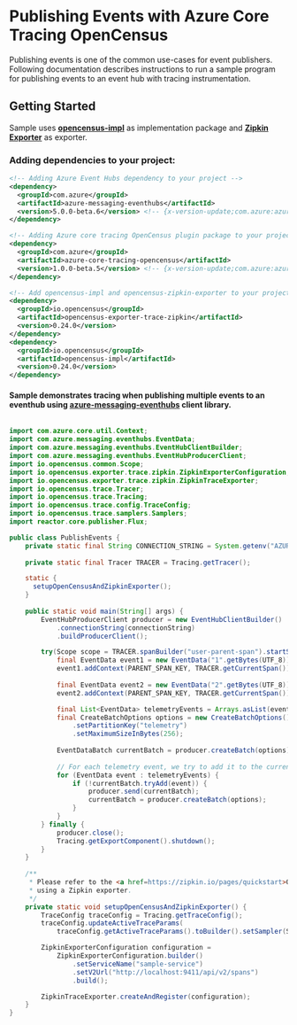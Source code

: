 # Publishing Events with Azure Core Tracing OpenCensus 

Publishing events is one of the common use-cases for event publishers. 
Following documentation describes instructions to run a sample program for publishing events to an event hub with tracing instrumentation.

## Getting Started
Sample uses **[opencensus-impl][opencensus_impl]** as implementation package and **[Zipkin Exporter][zipkin_exporter]** as exporter.

### Adding dependencies to your project:
[//]: # ({x-version-update-start;com.azure:azure-messaging-eventhubs;current})
```xml
<!-- Adding Azure Event Hubs dependency to your project -->
<dependency>
  <groupId>com.azure</groupId>
  <artifactId>azure-messaging-eventhubs</artifactId>
  <version>5.0.0-beta.6</version> <!-- {x-version-update;com.azure:azure-messaging-eventhubs;current} -->
</dependency>
 ```
[//]: # ({x-version-update-end})
```xml
<!-- Adding Azure core tracing OpenCensus plugin package to your project -->
<dependency>
  <groupId>com.azure</groupId>
  <artifactId>azure-core-tracing-opencensus</artifactId>
  <version>1.0.0-beta.5</version> <!-- {x-version-update;com.azure:azure-core-tracing-opencensus;current} -->
</dependency>
```
[//]: # ({x-version-update-end})
```xml
<!-- Add opencensus-impl and opencensus-zipkin-exporter to your project -->
<dependency>
  <groupId>io.opencensus</groupId>
  <artifactId>opencensus-exporter-trace-zipkin</artifactId>
  <version>0.24.0</version>
</dependency>
<dependency>
  <groupId>io.opencensus</groupId>
  <artifactId>opencensus-impl</artifactId>
  <version>0.24.0</version>
</dependency>
```

#### Sample demonstrates tracing when publishing multiple events to an eventhub using [azure-messaging-eventhubs][azure_messaging_eventhubs] client library.
```java

import com.azure.core.util.Context;
import com.azure.messaging.eventhubs.EventData;
import com.azure.messaging.eventhubs.EventHubClientBuilder;
import com.azure.messaging.eventhubs.EventHubProducerClient;
import io.opencensus.common.Scope;
import io.opencensus.exporter.trace.zipkin.ZipkinExporterConfiguration;
import io.opencensus.exporter.trace.zipkin.ZipkinTraceExporter;
import io.opencensus.trace.Tracer;
import io.opencensus.trace.Tracing;
import io.opencensus.trace.config.TraceConfig;
import io.opencensus.trace.samplers.Samplers;
import reactor.core.publisher.Flux;

public class PublishEvents {
    private static final String CONNECTION_STRING = System.getenv("AZURE_EVENTHUBS_CONNECTION_STRING");
    
    private static final Tracer TRACER = Tracing.getTracer();

    static {
      setupOpenCensusAndZipkinExporter();
    }
    
    public static void main(String[] args) {
        EventHubProducerClient producer = new EventHubClientBuilder()
            .connectionString(connectionString)
            .buildProducerClient();

        try(Scope scope = TRACER.spanBuilder("user-parent-span").startScopedSpan()) {
            final EventData event1 = new EventData("1".getBytes(UTF_8));
            event1.addContext(PARENT_SPAN_KEY, TRACER.getCurrentSpan());
    
            final EventData event2 = new EventData("2".getBytes(UTF_8));
            event2.addContext(PARENT_SPAN_KEY, TRACER.getCurrentSpan());

            final List<EventData> telemetryEvents = Arrays.asList(event1, event2);
            final CreateBatchOptions options = new CreateBatchOptions()
                .setPartitionKey("telemetry")
                .setMaximumSizeInBytes(256);
    
            EventDataBatch currentBatch = producer.createBatch(options);
    
            // For each telemetry event, we try to add it to the current batch.
            for (EventData event : telemetryEvents) {
                if (!currentBatch.tryAdd(event)) {
                    producer.send(currentBatch);
                    currentBatch = producer.createBatch(options);
                }
            }
        } finally {
            producer.close();            
            Tracing.getExportComponent().shutdown();
        }
    }
    
    /**
     * Please refer to the <a href=https://zipkin.io/pages/quickstart>Quickstart Zipkin</a> for more documentation on
     * using a Zipkin exporter.
     */
    private static void setupOpenCensusAndZipkinExporter() {
        TraceConfig traceConfig = Tracing.getTraceConfig();
        traceConfig.updateActiveTraceParams(
            traceConfig.getActiveTraceParams().toBuilder().setSampler(Samplers.alwaysSample()).build());

        ZipkinExporterConfiguration configuration =
            ZipkinExporterConfiguration.builder()
                .setServiceName("sample-service")
                .setV2Url("http://localhost:9411/api/v2/spans")
                .build();

        ZipkinTraceExporter.createAndRegister(configuration);
    }
}
```
<!-- Links -->
[azure_messaging_eventhubs]: https://mvnrepository.com/artifact/com.azure/azure-messaging-eventhubs/
[opencensus_impl]: https://mvnrepository.com/artifact/io.opencensus/opencensus-impl/
[zipkin_exporter]: https://mvnrepository.com/artifact/io.opencensus/opencensus-exporter-trace-zipkin
